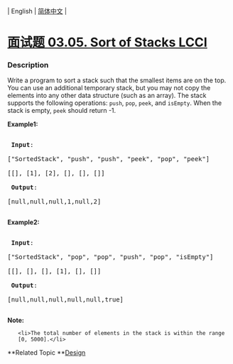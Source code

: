| English | [简体中文](README.md) |

# [面试题 03.05. Sort of Stacks LCCI](https://leetcode-cn.com/problems/sort-of-stacks-lcci)
 ### Description
<p>Write a program to sort a stack such that the smallest items are on the top. You can use an additional temporary stack, but you may not copy the elements into any other data structure (such as an array). The stack supports the following operations: <code>push</code>, <code>pop</code>, <code>peek</code>, and <code>isEmpty</code>. When the stack is empty, <code>peek</code> should return -1.</p>

<p><strong>Example1:</strong></p>

<pre>
<strong> Input</strong>: 
[&quot;SortedStack&quot;, &quot;push&quot;, &quot;push&quot;, &quot;peek&quot;, &quot;pop&quot;, &quot;peek&quot;]
[[], [1], [2], [], [], []]
<strong> Output</strong>: 
[null,null,null,1,null,2]
</pre>

<p><strong>Example2:</strong></p>

<pre>
<strong> Input</strong>:  
[&quot;SortedStack&quot;, &quot;pop&quot;, &quot;pop&quot;, &quot;push&quot;, &quot;pop&quot;, &quot;isEmpty&quot;]
[[], [], [], [1], [], []]
<strong> Output</strong>: 
[null,null,null,null,null,true]
</pre>

<p><strong>Note:</strong></p>

<ol>
	<li>The total number of elements in the stack is within the range [0, 5000].</li>
</ol>

**Related Topic	**[Design](https://leetcode-cn.com/tag/design) 